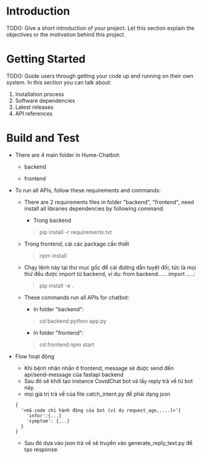 # Introduction

TODO: Give a short introduction of your project. Let this section explain the objectives or the motivation behind this project.

# Getting Started

TODO: Guide users through getting your code up and running on their own system. In this section you can talk about:

1. Installation process
2. Software dependencies
3. Latest releases
4. API references

# Build and Test

- There are 4 main folder in Hume-Chatbot:

  - backend

  - frontend

- To run all APIs, follow these requirements and commands:

  - There are 2 requirements files in folder "backend", "frontend", need install all libraries dependencies by following command:

    - Trong backend

    > pip install -r requirements.txt

  - Trong frontend, cài các package cần thiết

    > npm install

  - Chạy lệnh này tại thư mục gốc để cài đường dẫn tuyệt đối, tức là mọi thứ đều được import từ backend, ví dụ: from backend...... import .....:

    > pip install -e .

  - These commands run all APIs for chatbot:

    - In folder "backend":

    > cd backend
    > python app.py

    - In folder "frontend":

    > cd frontend
    > npm start

- Flow hoạt động

  - Khi bệnh nhân nhắn ở frontend, message sẽ được send đến api/send-message của fastapi backend
  - Sau đó sẽ khởi tạo instance CovidChat bot và lấy reply trả về từ bot này.
  - mọi giá trị trả về của file catch_intent.py đề phải dạng json

  ```
  {
    '<mã code chỉ hành động của bot (ví dụ request_age,....)>'{
  	  'infor':{...}
  	  'symptom': {...}
    }
  }
  ```

  - Sau đó dựa vào json trả về sẽ truyền vào generate_reply_text.py để tạo response.
